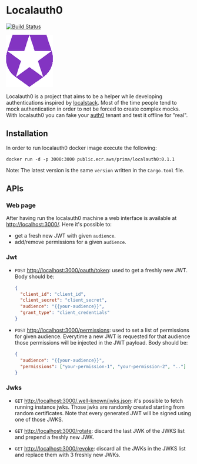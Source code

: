 # Localauth0

[![Build Status](https://drone-1.prima.it/api/badges/primait/localauth0/status.svg)](https://drone-1.prima.it/primait/localauth0)

![localauth0](localauth0.png)

Localauth0 is a project that aims to be a helper while developing authentications inspired by [localstack](https://localstack.cloud/).
Most of the time people tend to mock authentication in order to not be forced to create complex mocks.
With localauth0 you can fake your [auth0](https://auth0.com/) tenant and test it offline for "real".

## Installation

In order to run localauth0 docker image execute the following:

```
docker run -d -p 3000:3000 public.ecr.aws/prima/localauth0:0.1.1
```

Note: The latest version is the same `version` written in the `Cargo.toml` file.

## APIs

### Web page

After having run the localauth0 machine a web interface is available at [http://localhost:3000/](http://localhost:3000/).
Here it's possible to:
- get a fresh new JWT with given `audience`.
- add/remove permissions for a given `audience`.

### Jwt

- `POST` [http://localhost:3000/oauth/token](http://localhost:3000/oauth/token): used to get a freshly new JWT. Body 
  should be: 
  ```json
  {
    "client_id": "client_id",
    "client_secret": "client_secret",
    "audience": "{{your-audience}}",
    "grant_type": "client_credentials"
  }
  ```

- `POST` [http://localhost:3000/permissions](http://localhost:3000/permissions): used to set a list of permissions for 
  given audience. Everytime a new JWT is requested for that audience those permissions will be injected in the JWT 
  payload. Body should be:
  ```json
  {
    "audience": "{{your-audience}}",
    "permissions": ["your-permission-1", "your-permission-2", ".."]
  }
  ```

### Jwks

- `GET` [http://localhost:3000/.well-known/jwks.json](http://localhost:3000/.well-known/jwks.json): it's possible to 
fetch running instance jwks. Those jwks are randomly created starting from random certificates. 
Note that every generated JWT will be signed using one of those JWKS.

- `GET` [http://localhost:3000/rotate](http://localhost:3000/rotate): discard the last JWK of the JWKS list and 
  prepend a freshly new JWK.

- `GET` [http://localhost:3000/revoke](http://localhost:3000/revoke): discard all the JWKs in the JWKS list and 
  replace them with 3 freshly new JWKs.
